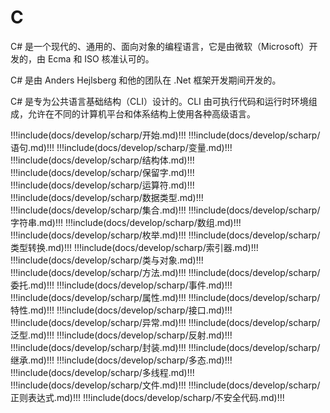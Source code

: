 # C

C# 是一个现代的、通用的、面向对象的编程语言，它是由微软（Microsoft）开发的，由 Ecma 和 ISO 核准认可的。

C# 是由 Anders Hejlsberg 和他的团队在 .Net 框架开发期间开发的。

C# 是专为公共语言基础结构（CLI）设计的。CLI 由可执行代码和运行时环境组成，允许在不同的计算机平台和体系结构上使用各种高级语言。

<!-- prettier-ignore-start -->
!!!include(docs/develop/scharp/开始.md)!!!
!!!include(docs/develop/scharp/语句.md)!!!
!!!include(docs/develop/scharp/变量.md)!!!
!!!include(docs/develop/scharp/结构体.md)!!!
!!!include(docs/develop/scharp/保留字.md)!!!
!!!include(docs/develop/scharp/运算符.md)!!!
!!!include(docs/develop/scharp/数据类型.md)!!!
!!!include(docs/develop/scharp/集合.md)!!!
!!!include(docs/develop/scharp/字符串.md)!!!
!!!include(docs/develop/scharp/数组.md)!!!
!!!include(docs/develop/scharp/枚举.md)!!!
!!!include(docs/develop/scharp/类型转换.md)!!!
!!!include(docs/develop/scharp/索引器.md)!!!
!!!include(docs/develop/scharp/类与对象.md)!!!
!!!include(docs/develop/scharp/方法.md)!!!
!!!include(docs/develop/scharp/委托.md)!!!
!!!include(docs/develop/scharp/事件.md)!!!
!!!include(docs/develop/scharp/属性.md)!!!
!!!include(docs/develop/scharp/特性.md)!!!
!!!include(docs/develop/scharp/接口.md)!!!
!!!include(docs/develop/scharp/异常.md)!!!
!!!include(docs/develop/scharp/泛型.md)!!!
!!!include(docs/develop/scharp/反射.md)!!!
!!!include(docs/develop/scharp/封装.md)!!!
!!!include(docs/develop/scharp/继承.md)!!!
!!!include(docs/develop/scharp/多态.md)!!!
!!!include(docs/develop/scharp/多线程.md)!!!
!!!include(docs/develop/scharp/文件.md)!!!
!!!include(docs/develop/scharp/正则表达式.md)!!!
!!!include(docs/develop/scharp/不安全代码.md)!!!
<!-- prettier-ignore-end -->
